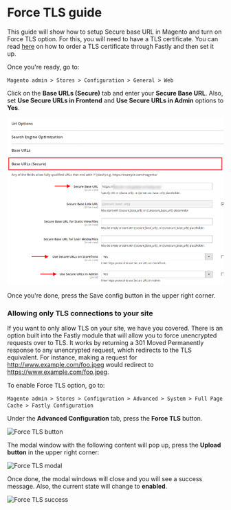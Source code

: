 # Force TLS guide

This guide will show how to setup Secure base URL in Magento and turn on Force TLS option. 
For this, you will need to have a TLS certificate. You can read [here](https://docs.fastly.com/guides/securing-communications/) on how to order a TLS certificate through Fastly and then set it up.
 
Once you're ready, go to: 

```
Magento admin > Stores > Configuration > General > Web
```

Click on the **Base URLs (Secure)** tab and enter your **Secure Base URL**. Also, set **Use Secure URLs in Frontend** and **Use Secure URLs in Admin** options to **Yes**.

![Secure URL](../images/guides/force-tls/secure-url.png "Secure URL")
 
Once you're done, press the Save config button in the upper right corner.

### Allowing only TLS connections to your site

If you want to only allow TLS on your site, we have you covered. 
There is an option built into the Fastly module that will allow you to force unencrypted requests over to TLS. It works by returning a 301 Moved Permanently response to any unencrypted request, which redirects to the TLS equivalent. For instance, making a request for http://www.example.com/foo.jpeg would redirect to https://www.example.com/foo.jpeg.

To enable Force TLS option, go to:

```
Magento admin > Stores > Configuration > Advanced > System > Full Page Cache > Fastly Configuration
```

Under the **Advanced Configuration** tab, press the **Force TLS** button. 

![Force TLS button](images/guides/force-tls/force-tls.png "Force TLS button")

The modal window with the following content will pop up, press the **Upload button** in the upper right corner:

![Force TLS modal](images/guides/force-tls/force-tls-modal.png "Force TLS modal")

Once done, the modal windows will close and you will see a success message. Also, the current state will change to **enabled**.

![Force TLS success](images/guides/force-tls/force-tls-success.png "Success")



